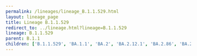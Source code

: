 ```yaml
---
permalink: /lineages/lineage_B.1.1.529.html
layout: lineage_page
title: Lineage B.1.1.529
redirect_to: ../lineage.html?lineage=B.1.1.529
lineage: B.1.1.529
parent: B.1.1
children: ['B.1.1.529', 'BA.1.1', 'BA.2', 'BA.2.12.1', 'BA.2.86', 'BA.2.86.1', 'BA.2.86.2', 'BA.2.86.3', 'BA.4.6', 'BA.5', 'BA.5.1', 'BA.5.1.5', 'BA.5.2', 'BA.5.2.1']
---
```

